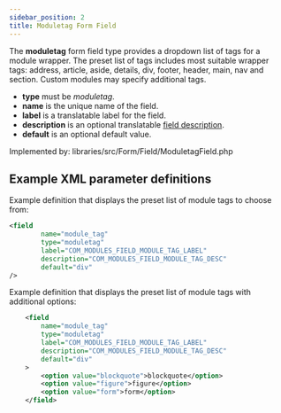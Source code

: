 ```yaml
---
sidebar_position: 2
title: Moduletag Form Field
---
```


The **moduletag** form field type provides a dropdown list of tags for a module wrapper. The preset list of tags includes most suitable wrapper tags: address, article, aside, details, div, footer, header, main, nav and section. Custom modules may specify additional tags.

- **type** must be *moduletag*.
- **name** is the unique name of the field.
- **label** is a translatable label for the field.
- **description** is an optional translatable [field description](../standard-form-field-attributes.md#description).
- **default** is an optional default value.

Implemented by: libraries/src/Form/Field/ModuletagField.php

## Example XML parameter definitions

Example definition that displays the preset list of module tags to choose from:

```xml
<field
        name="module_tag" 
        type="moduletag"
        label="COM_MODULES_FIELD_MODULE_TAG_LABEL"
        description="COM_MODULES_FIELD_MODULE_TAG_DESC"
        default="div"
/>
```

Example definition that displays the preset list of module tags with additional options:

```xml
    <field
        name="module_tag" 
        type="moduletag"
        label="COM_MODULES_FIELD_MODULE_TAG_LABEL"
        description="COM_MODULES_FIELD_MODULE_TAG_DESC"
        default="div"
    >
        <option value="blockquote">blockquote</option> 
        <option value="figure">figure</option> 
        <option value="form">form</option> 
    </field>
```
